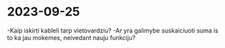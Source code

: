 # 2023-09-25

-Kaip iskirti kableli tarp vietovardziu?
-Ar yra galimybe suskaiciuoti suma is to ka jau mokemes, neivedant nauju funkciju?
